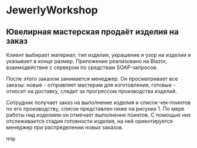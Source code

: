 # JewerlyWorkshop

<h2>Ювелирная мастерская продаёт изделия на заказ</h2>

Клиент выбирает материал, тип изделия, украшение и узор на изделии и указывает в конце размер. Приложение реализовано на Blazor, взаимодействие с сервером по средствам SOAP-запросов. 

После этого заказом занимается менеджер. Он просматривает все заказы: новые - отправляет мастерам для изготовления, готовые - относит на доставку, следит за прогрессом производства изделий.

Сотрудник получает заказ на выполнение изделия и список чек-поинтов по его производству, список представлен ниже на рисунке 1. По мере работы над изделием он отмечает выполнение поинтов. С помощью них отслеживается стадия готовности изделия, на неё ориентируется менеджер при распределении новых заказов.
<div style="align:center;">ппр </div>
